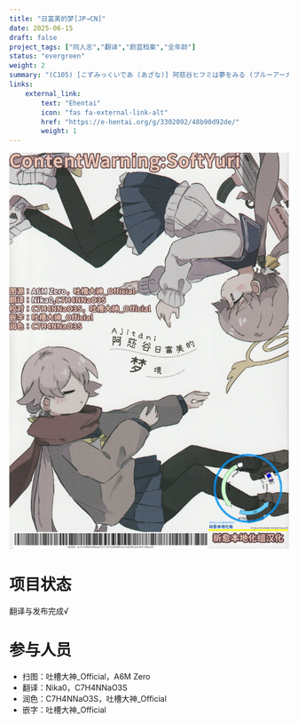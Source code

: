 ```yaml
---
title: "日富美的梦[JP→CN]"
date: 2025-06-15
draft: false
project_tags: ["同人志","翻译","蔚蓝档案","全年龄"]
status: "evergreen"
weight: 2
summary: "(C105) [こずみっくいであ (あざな)] 阿慈谷ヒフミは夢をみる (ブルーアーカイブ) [中国翻訳]"
links:
    external_link:
        text: "Ehentai"
        icon: "fas fa-external-link-alt"
        href: "https://e-hentai.org/g/3302092/48b90d92de/"
        weight: 1
---
```


<img src="EH_0_of_30.webp" alt="指南" style="max-width:100%; height:auto;" />

# 项目状态
翻译与发布完成√
# 参与人员
- 扫图：吐槽大神_Official，A6M Zero
- 翻译：Nika0，C7H4NNaO3S
- 润色：C7H4NNaO3S，吐槽大神_Official
- 嵌字：吐槽大神_Official